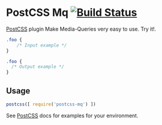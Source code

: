 # PostCSS Mq [![Build Status][ci-img]][ci]

[PostCSS] plugin Make Media-Queries very easy to use. Try it!.

[PostCSS]: https://github.com/postcss/postcss
[ci-img]:  https://travis-ci.org/Silvestr-b/postcss-mq.svg
[ci]:      https://travis-ci.org/Silvestr-b/postcss-mq

```css
.foo {
    /* Input example */
}
```

```css
.foo {
  /* Output example */
}
```

## Usage

```js
postcss([ require('postcss-mq') ])
```

See [PostCSS] docs for examples for your environment.
